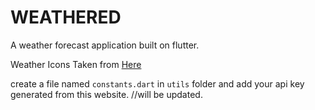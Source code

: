# WEATHERED

A weather forecast application built on flutter.

Weather Icons Taken from [Here](https://www.figma.com/community/file/1126777451931792118/weather-glassmorphism-icon)

create a file named `constants.dart` in `utils` folder and add your api key generated from this website. //will be updated.